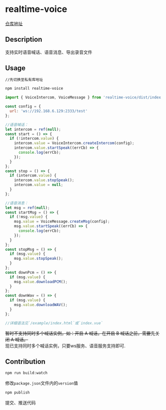 # realtime-voice

[仓库地址](https://github.com/nanvon/realtime-voice)

## Description

支持实时语音喊话、语音消息、导出录音文件

## Usage

```bash
//先切换至私有库地址

npm install realtime-voice

```

```javascript
import { VoiceIntercom, VoiceMessage } from 'realtime-voice/dist/index';

const config = {
  url: 'ws://192.168.6.129:2333/test'
};

//语音喊话：
let intercom = ref(null);
const start = () => {
  if (!intercom.value) {
    intercom.value = VoiceIntercom.createIntercom(config);
    intercom.value.startSpeak((errCb) => {
      console.log(errCb);
    });
  }
};
const stop = () => {
  if (intercom.value) {
    intercom.value.stopSpeak();
    intercom.value = null;
  }
};

//语音消息：
let msg = ref(null);
const startMsg = () => {
  if (!msg.value) {
    msg.value = VoiceMessage.createMsg(config);
    msg.value.startSpeak((errCb) => {
      console.log(errCb);
    });
  }
};
const stopMsg = () => {
  if (msg.value) {
    msg.value.stopSpeak();
  }
};
const downPcm = () => {
  if (msg.value) {
    msg.value.downloadPCM();
  }
};
const downWav = () => {
  if (msg.value) {
    msg.value.downloadWAV();
  }
};

//详细语法见`/example/index.html`或`index.vue`
```

~~暂时不支持同时多个喊话实例，如：开启 A 喊话，在开启 B 喊话之前，需要先关闭 A 喊话。~~  
现已支持同时多个喊话实例，只要ws服务、语音服务支持即可.

## Contribution

```bash
npm run build:watch
```

修改`package.json`文件内的`version`值

```bash
npm publish
```

提交、推送代码
